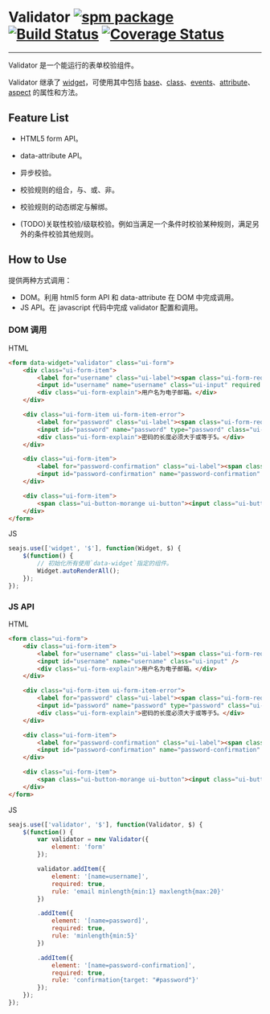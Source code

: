 # Validator [![spm package](http://spmjs.io/badge/arale-validator)](http://spmjs.io/package/arale-validator) [![Build Status](https://secure.travis-ci.org/aralejs/validator.png)](https://travis-ci.org/aralejs/validator) [![Coverage Status](https://coveralls.io/repos/aralejs/validator/badge.png?branch=master)](https://coveralls.io/r/aralejs/validator)

------------

Validator 是一个能运行的表单校验组件。

Validator 继承了 [widget](http://aralejs.org/widget/)，可使用其中包括 [base](http://aralejs.org/base/)、[class](http://aralejs.org/class/)、[events](http://aralejs.org/events/)、[attribute](http://aralejs.org/base/docs/attribute.html)、[aspect](http://aralejs.org/base/docs/aspect.html) 的属性和方法。

## Feature List

*   HTML5 form API。

*   data-attribute API。

*   异步校验。

*   校验规则的组合，与、或、非。

*   校验规则的动态绑定与解绑。

*   (TODO)关联性校验/级联校验。例如当满足一个条件时校验某种规则，满足另外的条件校验其他规则。

## How to Use

提供两种方式调用：

*   DOM。利用 html5 form API 和 data-attribute 在 DOM 中完成调用。
*   JS API。在 javascript 代码中完成 validator 配置和调用。

### DOM 调用

HTML

```html
<form data-widget="validator" class="ui-form">
    <div class="ui-form-item">
        <label for="username" class="ui-label"><span class="ui-form-required">*</span>用户名：</label>
        <input id="username" name="username" class="ui-input" required type="email" minlength="1" maxlength="20" />
        <div class="ui-form-explain">用户名为电子邮箱。</div>
    </div>

    <div class="ui-form-item ui-form-item-error">
        <label for="password" class="ui-label"><span class="ui-form-required">*</span>密码：</label>
        <input id="password" name="password" type="password" class="ui-input" minlength="5" />
        <div class="ui-form-explain">密码的长度必须大于或等于5。</div>
    </div>

    <div class="ui-form-item">
        <label for="password-confirmation" class="ui-label"><span class="ui-form-required">*</span>重复输入密码：</label>
        <input id="password-confirmation" name="password-confirmation" type="password" class="ui-input" data-rule="confirmation{target: '#password'}" />
    </div>

    <div class="ui-form-item">
        <span class="ui-button-morange ui-button"><input class="ui-button-text" value="确定" type="submit"></span>
    </div>
</form>
```

JS

```js
seajs.use(['widget', '$'], function(Widget, $) {
    $(function() {
        // 初始化所有使用`data-widget`指定的组件。
        Widget.autoRenderAll();
    });
});
```

### JS API

HTML

```html
<form class="ui-form">
    <div class="ui-form-item">
        <label for="username" class="ui-label"><span class="ui-form-required">*</span>用户名：</label>
        <input id="username" name="username" class="ui-input" />
        <div class="ui-form-explain">用户名为电子邮箱。</div>
    </div>

    <div class="ui-form-item ui-form-item-error">
        <label for="password" class="ui-label"><span class="ui-form-required">*</span>密码：</label>
        <input id="password" name="password" type="password" class="ui-input" />
        <div class="ui-form-explain">密码的长度必须大于或等于5。</div>
    </div>

    <div class="ui-form-item">
        <label for="password-confirmation" class="ui-label"><span class="ui-form-required">*</span>重复输入密码：</label>
        <input id="password-confirmation" name="password-confirmation" type="password" class="ui-input" />
    </div>

    <div class="ui-form-item">
        <span class="ui-button-morange ui-button"><input class="ui-button-text" value="确定" type="submit"></span>
    </div>
</form>
```

JS

```js
seajs.use(['validator', '$'], function(Validator, $) {
    $(function() {
        var validator = new Validator({
            element: 'form'
        });

        validator.addItem({
            element: '[name=username]',
            required: true,
            rule: 'email minlength{min:1} maxlength{max:20}'
        })

        .addItem({
            element: '[name=password]',
            required: true,
            rule: 'minlength{min:5}'
        })

        .addItem({
            element: '[name=password-confirmation]',
            required: true,
            rule: 'confirmation{target: "#password"}'
        });
    });
});
```

